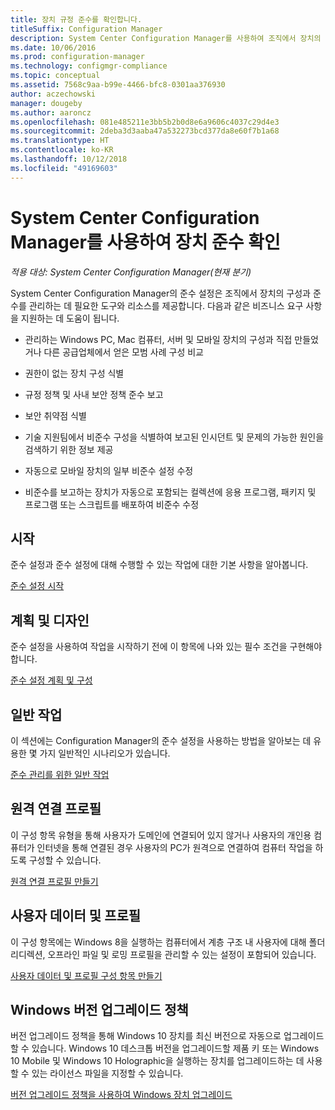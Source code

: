 ```yaml
---
title: 장치 규정 준수를 확인합니다.
titleSuffix: Configuration Manager
description: System Center Configuration Manager를 사용하여 조직에서 장치의 구성 및 준수를 관리합니다.
ms.date: 10/06/2016
ms.prod: configuration-manager
ms.technology: configmgr-compliance
ms.topic: conceptual
ms.assetid: 7568c9aa-b99e-4466-bfc8-0301aa376930
author: aczechowski
manager: dougeby
ms.author: aaroncz
ms.openlocfilehash: 081e485211e3bb5b2b0d8e6a9606c4037c29d4e3
ms.sourcegitcommit: 2deba3d3aaba47a532273bcd377da8e60f7b1a68
ms.translationtype: HT
ms.contentlocale: ko-KR
ms.lasthandoff: 10/12/2018
ms.locfileid: "49169603"
---
```

# <a name="ensure-device-compliance-with-system-center-configuration-manager"></a>System Center Configuration Manager를 사용하여 장치 준수 확인

*적용 대상: System Center Configuration Manager(현재 분기)*

System Center Configuration Manager의 준수 설정은 조직에서 장치의 구성과 준수를 관리하는 데 필요한 도구와 리소스를 제공합니다. 다음과 같은 비즈니스 요구 사항을 지원하는 데 도움이 됩니다.  

-   관리하는 Windows PC, Mac 컴퓨터, 서버 및 모바일 장치의 구성과 직접 만들었거나 다른 공급업체에서 얻은 모범 사례 구성 비교  

-   권한이 없는 장치 구성 식별  

-   규정 정책 및 사내 보안 정책 준수 보고  

-   보안 취약점 식별  

-   기술 지원팀에서 비준수 구성을 식별하여 보고된 인시던트 및 문제의 가능한 원인을 검색하기 위한 정보 제공  

-   자동으로 모바일 장치의 일부 비준수 설정 수정  

-   비준수를 보고하는 장치가 자동으로 포함되는 컬렉션에 응용 프로그램, 패키지 및 프로그램 또는 스크립트를 배포하여 비준수 수정  


## <a name="get-started"></a>시작  
 준수 설정과 준수 설정에 대해 수행할 수 있는 작업에 대한 기본 사항을 알아봅니다.  

 [준수 설정 시작](../../compliance/get-started/get-started-with-compliance-settings.md)  

## <a name="plan-and-design"></a>계획 및 디자인  
 준수 설정을 사용하여 작업을 시작하기 전에 이 항목에 나와 있는 필수 조건을 구현해야 합니다.  

 [준수 설정 계획 및 구성](../../compliance/plan-design/plan-for-and-configure-compliance-settings.md)  

## <a name="common-tasks"></a>일반 작업  
 이 섹션에는 Configuration Manager의 준수 설정을 사용하는 방법을 알아보는 데 유용한 몇 가지 일반적인 시나리오가 있습니다.  

 [준수 관리를 위한 일반 작업](../../compliance/plan-design/common-tasks-for-managing-compliance.md)  

## <a name="remote-connection-profiles"></a>원격 연결 프로필  
 이 구성 항목 유형을 통해 사용자가 도메인에 연결되어 있지 않거나 사용자의 개인용 컴퓨터가 인터넷을 통해 연결된 경우 사용자의 PC가 원격으로 연결하여 컴퓨터 작업을 하도록 구성할 수 있습니다.  

 [원격 연결 프로필 만들기](/sccm/compliance/deploy-use/create-remote-connection-profiles)  

## <a name="user-data-and-profiles"></a>사용자 데이터 및 프로필  
 이 구성 항목에는 Windows 8을 실행하는 컴퓨터에서 계층 구조 내 사용자에 대해 폴더 리디렉션, 오프라인 파일 및 로밍 프로필을 관리할 수 있는 설정이 포함되어 있습니다.  

 [사용자 데이터 및 프로필 구성 항목 만들기](/sccm/compliance/deploy-use/create-user-data-and-profiles-configuration-items)  

## <a name="windows-edition-upgrade-policy"></a>Windows 버전 업그레이드 정책  
 버전 업그레이드 정책을 통해 Windows 10 장치를 최신 버전으로 자동으로 업그레이드할 수 있습니다. Windows 10 데스크톱 버전을 업그레이드할 제품 키 또는 Windows 10 Mobile 및 Windows 10 Holographic을 실행하는 장치를 업그레이드하는 데 사용할 수 있는 라이선스 파일을 지정할 수 있습니다.  

 [버전 업그레이드 정책을 사용하여 Windows 장치 업그레이드](/sccm/compliance/deploy-use/upgrade-windows-version)  
